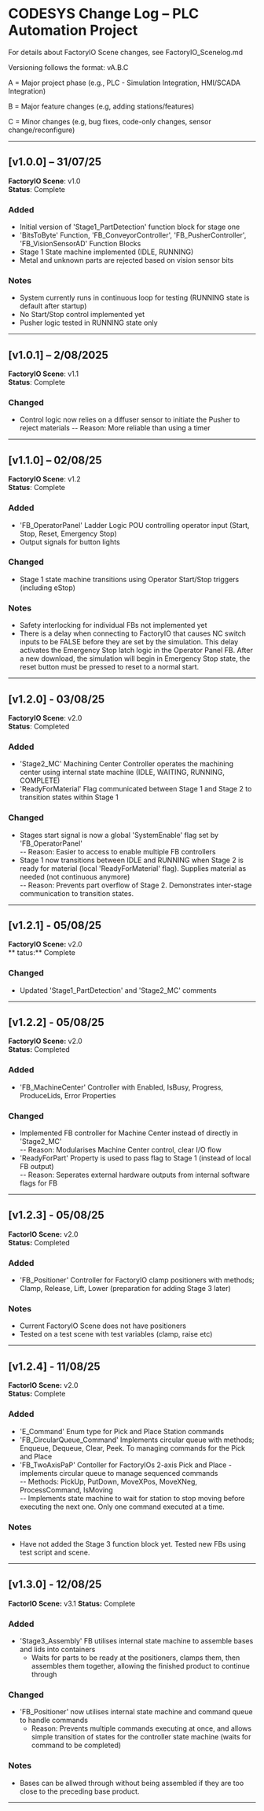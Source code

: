 # CODESYS Change Log – PLC Automation Project

For details about FactoryIO Scene changes, see FactoryIO\_Scenelog.md

Versioning follows the format: vA.B.C

A = Major project phase (e.g., PLC - Simulation Integration, HMI/SCADA Integration)

B = Major feature changes (e.g, adding stations/features)

C = Minor changes (e.g, bug fixes, code-only changes, sensor change/reconfigure)

---

## \[v1.0.0] – 31/07/25

**FactoryIO Scene**: v1.0  
**Status**: Complete

### Added

* Initial version of 'Stage1\_PartDetection' function block for stage one
* 'BitsToByte' Function, 'FB\_ConveyorController', 'FB\_PusherController', 'FB\_VisionSensorAD' Function Blocks
* Stage 1 State machine implemented (IDLE, RUNNING)
* Metal and unknown parts are rejected based on vision sensor bits

### Notes

* System currently runs in continuous loop for testing (RUNNING state is default after startup)
* No Start/Stop control implemented yet
* Pusher logic tested in RUNNING state only

---

## \[v1.0.1] – 2/08/2025

**FactoryIO Scene**: v1.1  
**Status**: Complete

### Changed

* Control logic now relies on a diffuser sensor to initiate the Pusher to reject materials
  -- Reason: More reliable than using a timer

---

## \[v1.1.0] – 02/08/25

**FactoryIO Scene**: v1.2  
**Status**: Complete

### Added

* 'FB\_OperatorPanel' Ladder Logic POU controlling operator input (Start, Stop, Reset, Emergency Stop)
* Output signals for button lights

### Changed

* Stage 1 state machine transitions using Operator Start/Stop triggers (including eStop)

### Notes

* Safety interlocking for individual FBs not implemented yet
* There is a delay when connecting to FactoryIO that causes NC switch inputs to be FALSE before they are set by the simulation. This delay activates the Emergency Stop latch logic in the Operator Panel FB. After a new download, the simulation will begin in Emergency Stop state, the reset button must be pressed to reset to a normal start.

---

## \[v1.2.0] - 03/08/25

**FactoryIO Scene**: v2.0  
**Status**: Completed

### Added

* 'Stage2\_MC' Machining Center Controller operates the machining center using internal state machine (IDLE, WAITING, RUNNING, COMPLETE)
* 'ReadyForMaterial' Flag communicated between Stage 1 and Stage 2 to transition states within Stage 1

### Changed

* Stages start signal is now a global 'SystemEnable' flag set by 'FB\_OperatorPanel'  
  -- Reason: Easier to access to enable multiple FB controllers
* Stage 1 now transitions between IDLE and RUNNING when Stage 2 is ready for material (local 'ReadyForMaterial' flag). Supplies material as needed (not continuous anymore)  
  -- Reason: Prevents part overflow of Stage 2. Demonstrates inter-stage communication to transition states.

---

## \[v1.2.1] - 05/08/25
**FactoryIO Scene:** v2.0  
** tatus:** Complete

### Changed
* Updated 'Stage1_PartDetection' and 'Stage2_MC' comments

---

## \[v1.2.2] - 05/08/25
**FactoryIO Scene:** v2.0  
**Status:** Completed

### Added
* 'FB_MachineCenter' Controller with Enabled, IsBusy, Progress, ProduceLids, Error Properties

### Changed
* Implemented FB controller for Machine Center instead of directly in 'Stage2_MC'  
 -- Reason: Modularises Machine Center control, clear I/O flow
* 'ReadyForPart' Property is used to pass flag to Stage 1 (instead of local FB output)  
 -- Reason: Seperates external hardware outputs from internal software flags for FB

---

## \[v1.2.3] - 05/08/25
**FactorIO Scene:** v2.0  
**Status:** Completed

### Added
* 'FB_Positioner' Controller for FactoryIO clamp positioners with methods; Clamp, Release, Lift, Lower (preparation for adding Stage 3 later)

### Notes
* Current FactoryIO Scene does not have positioners
* Tested on a test scene with test variables (clamp, raise etc)

---

## \[v1.2.4] - 11/08/25
**FactorIO Scene:** v2.0  
**Status:** Complete

### Added
* 'E_Command' Enum type for Pick and Place Station commands
* 'FB_CircularQueue_Command' Implements circular queue with methods; Enqueue, Dequeue, Clear, Peek. To managing commands for the Pick and Place
* 'FB_TwoAxisPaP' Contoller for FactoryIOs 2-axis Pick and Place - implements circular queue to manage sequenced commands  
  -- Methods: PickUp, PutDown, MoveXPos, MoveXNeg, ProcessCommand, IsMoving  
  -- Implements state machine to wait for station to stop moving before executing the next one. Only one command executed at a time. 

### Notes
* Have not added the Stage 3 function block yet. Tested new FBs using test script and scene. 

---

## \[v1.3.0] - 12/08/25
**FactorIO Scene:** v3.1
**Status:** Complete

### Added
* 'Stage3_Assembly' FB utilises internal state machine to assemble bases and lids into containers  
  - Waits for parts to be ready at the positioners, clamps them, then assembles them together, allowing the finished product to continue through

### Changed
* 'FB_Positioner' now utilises internal state machine and command queue to handle commands
  - Reason: Prevents multiple commands executing at once, and allows simple transition of states for the controller state machine (waits for command to be completed)

### Notes
* Bases can be allwed through without being assembled if they are too close to the preceding base product. 

---
